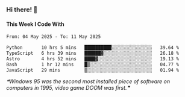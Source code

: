 ### Hi there! 👋

#### This Week I Code With
<!--START_SECTION:waka-->

```txt
From: 04 May 2025 - To: 11 May 2025

Python       10 hrs 5 mins   ██████████░░░░░░░░░░░░░░░   39.64 %
TypeScript   6 hrs 39 mins   ██████▓░░░░░░░░░░░░░░░░░░   26.18 %
Astro        4 hrs 52 mins   ████▓░░░░░░░░░░░░░░░░░░░░   19.13 %
Bash         1 hr 12 mins    █▒░░░░░░░░░░░░░░░░░░░░░░░   04.77 %
JavaScript   29 mins         ▒░░░░░░░░░░░░░░░░░░░░░░░░   01.94 %
```

<!--END_SECTION:waka-->

<!--STARTS_HERE_QUOTE_README-->
<i>❝Windows 95 was the second most installed piece of software on computers in 1995, video game DOOM was first.❞</i>
<!--ENDS_HERE_QUOTE_README-->
